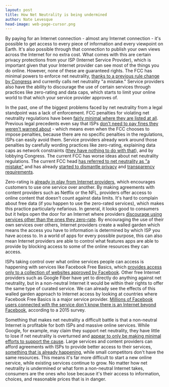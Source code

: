 ```yaml
---
layout: post
title: How Net Neutrality is being undermined
author: Nate Levesque
head-image: web-page-cursor.png
---
```


By paying for an Internet connection - almost any Internet connection - it's possible to get access to every piece of information and every viewpoint on Earth. It's also possible through that connection to publish your own views across the Internet for no extra cost. What comes with this are certain privacy protections from your ISP (Internet Service Provider), which is important given that your Internet provider can see most of the things you do online. However, none of these are guaranteed rights. The FCC has minimal powers to enforce net neutrality, [thanks to a previous rule change by Congress](http://www.internetsociety.org/publications/isp-column-april-2014-rip-net-neutrality) and currently calls net neutrality "a mistake." Service providers also have the ability to discourage the use of certain services through practices like zero-rating and data caps, which starts to limit your online world to that which your service provider approves of.

In the past, one of the biggest problems faced by net neutrality from a legal standpoint was a lack of enforcement. FCC penalties for violating net neutrality regulations have been [fairly minimal where they are listed at all](https://thinkprogress.org/net-neutrality-could-be-undermined-by-lack-of-penalties-for-isps-that-break-the-rules-61e5e01496c8#.tmnqjq70i). Previous legal precedents even say that ISPs [don't need to pay fines they weren't warned about](http://www.nytimes.com/2012/06/22/business/media/justices-reject-indecency-fines-on-narrow-grounds.html?_r=0) - which means even when the FCC chooses to impose penalties, because there are no specific penalties in the regulations, ISPs can easily avoid them. Service providers already work around those penalties by carefully wording practices like zero-rating, explaining data caps as network constraints ([they have nothing to do with that](http://arstechnica.com/business/2012/12/report-data-caps-just-a-cash-cow-for-internet-providers/)), and by lobbying Congress. The current FCC has worse ideas about net neutrality regulations. The current FCC head [has referred to net neutrality as "a mistake"](http://money.cnn.com/2017/01/24/technology/fcc-net-neutrality/index.html) and has already [started to dismantle privacy](http://www.businessinsider.com/fcc-ajit-pai-privacy-rules-isp-statement-2017-2) and [transparency requirements](https://motherboard.vice.com/en_us/article/it-begins-trumps-fcc-launches-attack-on-net-neutrality-transparency-rules).

Zero-rating is [already in play from Internet providers](https://arstechnica.com/business/2016/01/netflix-loves-t-mobiles-zero-rating-says-its-better-than-comcasts/), which encourages customers to use one service over another. By making agreements with content providers such as Netflix or the NFL, providers offer access to online content that doesn't count against data limits. It's hard to complain about free data (if you happen to use the zero-rated services), which makes this practice particularly nefarious. In general, it looks good to consumers but it helps open the door for an Internet where providers [discourage using services other than the ones they zero-rate](https://techcrunch.com/2016/02/07/verizon-accused-of-net-neutrality-foul-by-zero-rating-its-go90-mobile-video-service/). By encouraging the use of their own services over others, Internet providers create a walled garden which means the access you have to information is determined by which ISP you have access to. In a world of apps for every possible purpose, this can also mean Internet providers are able to control what features apps are able to provide by blocking access to some of the online resources they can access.

ISPs taking control over what online services people can access is happening with services like Facebook Free Basics, which [provides access only to a collection of websites approved by Facebook](http://www.computerworld.com/article/3032646/internet/the-surprising-truth-about-facebooks-internetorg.html). Other free Internet providers such as Google Fiber have yet to directly do anything against net neutrality, but in a non-neutral Internet it would be within their rights to offer the same type of curated service. We can already see the effects of this walled garden approach to Internet access by looking at countries where Facebook Free Basics is a major service provider. [Millions of Facebook users connected with the service don't know there is an Internet beyond Facebook](https://qz.com/333313/milliions-of-facebook-users-have-no-idea-theyre-using-the-internet/), according to a 2015 survey.

Something that makes net neutrality a difficult battle is that a non-neutral Internet is profitable for both ISPs and massive online services. While Google, for example, may claim they support net neutrality, they have little to lose if net neutrality is overturned and [appear to only be making minimal efforts to support the cause](http://www.recode.net/2014/7/3/11628552/wheres-google-in-the-net-neutrality-fight). Large services and content providers can afford agreements with ISPs to provide better access to their services, [something that is already happening](https://media.netflix.com/en/company-blog/how-netflix-works-with-isps-around-the-globe-to-deliver-a-great-viewing-experience), while small competitors don't have the same resources. This means it's far more difficult to start a new online service, while existing services continue to grow. No matter how net neutrality is undermined or what form a non-neutral Internet takes, consumers are the ones who lose because it's their access to information, choices, and reasonable prices that is in danger.
